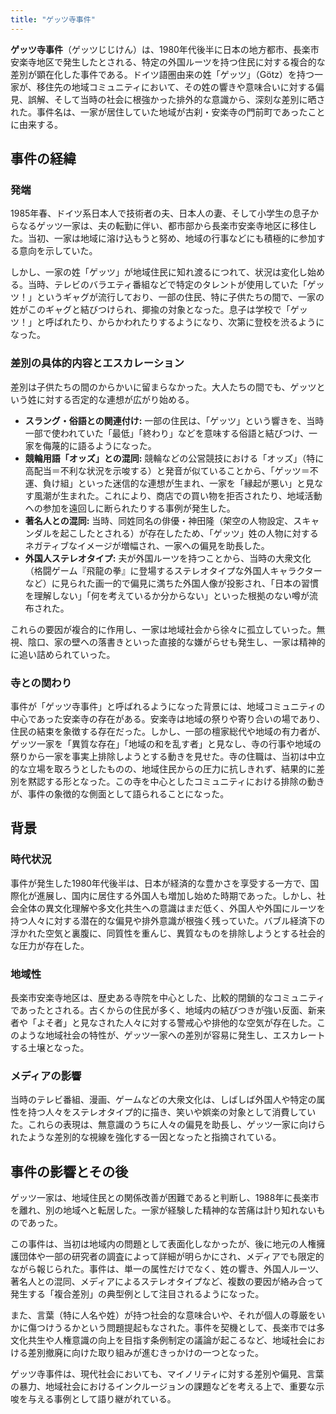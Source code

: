 ```yaml
---
title: "ゲッツ寺事件"
---
```


**ゲッツ寺事件**（ゲッツじじけん）は、1980年代後半に日本の地方都市、長楽市安楽寺地区で発生したとされる、特定の外国ルーツを持つ住民に対する複合的な差別が顕在化した事件である。ドイツ語圏由来の姓「ゲッツ」（Götz）を持つ一家が、移住先の地域コミュニティにおいて、その姓の響きや意味合いに対する偏見、誤解、そして当時の社会に根強かった排外的な意識から、深刻な差別に晒された。事件名は、一家が居住していた地域が古刹・安楽寺の門前町であったことに由来する。

## 事件の経緯

### 発端

1985年春、ドイツ系日本人で技術者の夫、日本人の妻、そして小学生の息子からなるゲッツ一家は、夫の転勤に伴い、都市部から長楽市安楽寺地区に移住した。当初、一家は地域に溶け込もうと努め、地域の行事などにも積極的に参加する意向を示していた。

しかし、一家の姓「ゲッツ」が地域住民に知れ渡るにつれて、状況は変化し始める。当時、テレビのバラエティ番組などで特定のタレントが使用していた「ゲッツ！」というギャグが流行しており、一部の住民、特に子供たちの間で、一家の姓がこのギャグと結びつけられ、揶揄の対象となった。息子は学校で「ゲッツ！」と呼ばれたり、からかわれたりするようになり、次第に登校を渋るようになった。

### 差別の具体的内容とエスカレーション

差別は子供たちの間のからかいに留まらなかった。大人たちの間でも、ゲッツという姓に対する否定的な連想が広がり始める。

*   **スラング・俗語との関連付け:** 一部の住民は、「ゲッツ」という響きを、当時一部で使われていた「最低」「終わり」などを意味する俗語と結びつけ、一家を侮蔑的に語るようになった。
*   **競輪用語「オッズ」との混同:** 競輪などの公営競技における「オッズ」（特に高配当＝不利な状況を示唆する）と発音が似ていることから、「ゲッツ＝不運、負け組」といった迷信的な連想が生まれ、一家を「縁起が悪い」と見なす風潮が生まれた。これにより、商店での買い物を拒否されたり、地域活動への参加を遠回しに断られたりする事例が発生した。
*   **著名人との混同:** 当時、同姓同名の俳優・神田隆（架空の人物設定、スキャンダルを起こしたとされる）が存在したため、「ゲッツ」姓の人物に対するネガティブなイメージが増幅され、一家への偏見を助長した。
*   **外国人ステレオタイプ:** 夫が外国ルーツを持つことから、当時の大衆文化（格闘ゲーム『飛龍の拳』に登場するステレオタイプな外国人キャラクターなど）に見られた画一的で偏見に満ちた外国人像が投影され、「日本の習慣を理解しない」「何を考えているか分からない」といった根拠のない噂が流布された。

これらの要因が複合的に作用し、一家は地域社会から徐々に孤立していった。無視、陰口、家の壁への落書きといった直接的な嫌がらせも発生し、一家は精神的に追い詰められていった。

### 寺との関わり

事件が「ゲッツ寺事件」と呼ばれるようになった背景には、地域コミュニティの中心であった安楽寺の存在がある。安楽寺は地域の祭りや寄り合いの場であり、住民の結束を象徴する存在だった。しかし、一部の檀家総代や地域の有力者が、ゲッツ一家を「異質な存在」「地域の和を乱す者」と見なし、寺の行事や地域の祭りから一家を事実上排除しようとする動きを見せた。寺の住職は、当初は中立的な立場を取ろうとしたものの、地域住民からの圧力に抗しきれず、結果的に差別を黙認する形となった。この寺を中心としたコミュニティにおける排除の動きが、事件の象徴的な側面として語られることになった。

## 背景

### 時代状況

事件が発生した1980年代後半は、日本が経済的な豊かさを享受する一方で、国際化が進展し、国内に居住する外国人も増加し始めた時期であった。しかし、社会全体の異文化理解や多文化共生への意識はまだ低く、外国人や外国にルーツを持つ人々に対する潜在的な偏見や排外意識が根強く残っていた。バブル経済下の浮かれた空気と裏腹に、同質性を重んじ、異質なものを排除しようとする社会的な圧力が存在した。

### 地域性

長楽市安楽寺地区は、歴史ある寺院を中心とした、比較的閉鎖的なコミュニティであったとされる。古くからの住民が多く、地域内の結びつきが強い反面、新来者や「よそ者」と見なされた人々に対する警戒心や排他的な空気が存在した。このような地域社会の特性が、ゲッツ一家への差別が容易に発生し、エスカレートする土壌となった。

### メディアの影響

当時のテレビ番組、漫画、ゲームなどの大衆文化は、しばしば外国人や特定の属性を持つ人々をステレオタイプ的に描き、笑いや娯楽の対象として消費していた。これらの表現は、無意識のうちに人々の偏見を助長し、ゲッツ一家に向けられたような差別的な視線を強化する一因となったと指摘されている。

## 事件の影響とその後

ゲッツ一家は、地域住民との関係改善が困難であると判断し、1988年に長楽市を離れ、別の地域へと転居した。一家が経験した精神的な苦痛は計り知れないものであった。

この事件は、当初は地域内の問題として表面化しなかったが、後に地元の人権擁護団体や一部の研究者の調査によって詳細が明らかにされ、メディアでも限定的ながら報じられた。事件は、単一の属性だけでなく、姓の響き、外国人ルーツ、著名人との混同、メディアによるステレオタイプなど、複数の要因が絡み合って発生する「複合差別」の典型例として注目されるようになった。

また、言葉（特に人名や姓）が持つ社会的な意味合いや、それが個人の尊厳をいかに傷つけうるかという問題提起もなされた。事件を契機として、長楽市では多文化共生や人権意識の向上を目指す条例制定の議論が起こるなど、地域社会における差別撤廃に向けた取り組みが進むきっかけの一つとなった。

ゲッツ寺事件は、現代社会においても、マイノリティに対する差別や偏見、言葉の暴力、地域社会におけるインクルージョンの課題などを考える上で、重要な示唆を与える事例として語り継がれている。